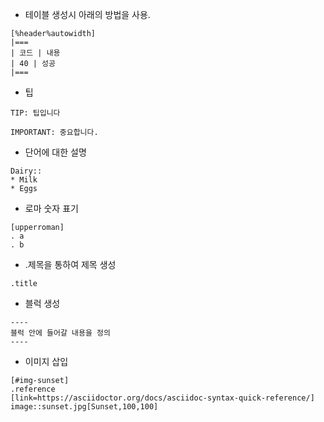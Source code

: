- 테이블 생성시 아래의 방법을 사용.
```
[%header%autowidth]
|===
| 코드 | 내용
| 40 | 성공
|===
```

- 팁
```
TIP: 팁입니다

IMPORTANT: 중요합니다.
```

- 단어에 대한 설명
```
Dairy::
* Milk
* Eggs
```

- 로마 숫자 표기
```
[upperroman]
. a
. b
```

- .제목을 통하여 제목 생성
```
.title
```

- 블럭 생성
```
----
블럭 안에 들어갈 내용을 정의
----
```

- 이미지 삽입
```
[#img-sunset]
.reference
[link=https://asciidoctor.org/docs/asciidoc-syntax-quick-reference/]
image::sunset.jpg[Sunset,100,100]
```